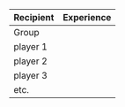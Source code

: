 | Recipient | Experience |
| --------- | ---------- |
| Group     |            |
| player 1  |            |
| player 2  |            |
| player 3  |            |
| etc.      |            |
